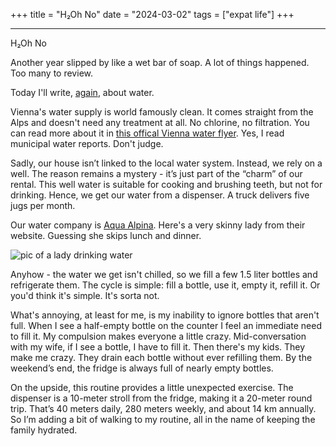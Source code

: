 +++
title = "H₂Oh No"
date = "2024-03-02"
tags = ["expat life"]
+++

****

H₂Oh No

Another year slipped by like a wet bar of soap. A lot of things happened. Too many to review.

Today I'll write, [again](/posts/wasser-acqua-voda/), about water.

Vienna's water supply is world famously clean. It comes straight from the Alps and doesn't need any treatment at all. No chlorine, no filtration. You can read more about it in [this offical Vienna water flyer](/images/drinking-water-vienna.pdf). Yes, I read municipal water reports. Don't judge.

Sadly, our house isn’t linked to the local water system. Instead, we rely on a well. The reason remains a mystery - it’s just part of the “charm” of our rental. This well water is suitable for cooking and brushing teeth, but not for drinking. Hence, we get our water from a dispenser. A truck delivers five jugs per month.

Our water company is [Aqua Alpina](https://www.aquaalpina.at/). Here's a very skinny lady from their website. Guessing she skips lunch and dinner.

![pic of a lady drinking water](/images/waterlady.png)

Anyhow - the water we get isn't chilled, so we fill a few 1.5 liter bottles and refrigerate them. The cycle is simple: fill a bottle, use it, empty it, refill it. Or you'd think it's simple. It's sorta not.

What's annoying, at least for me, is my inability to ignore bottles that aren't full. When I see a half-empty bottle on the counter I feel an immediate need to fill it. My compulsion makes everyone a little crazy. Mid-conversation with my wife, if I see a bottle, I have to fill it. Then there's my kids. They make me crazy. They drain each bottle without ever refilling them. By the weekend’s end, the fridge is always full of nearly empty bottles.

On the upside, this routine provides a little unexpected exercise. The dispenser is a 10-meter stroll from the fridge, making it a 20-meter round trip. That’s 40 meters daily, 280 meters weekly, and about 14 km annually. So I’m adding a bit of walking to my routine, all in the name of keeping the family hydrated.